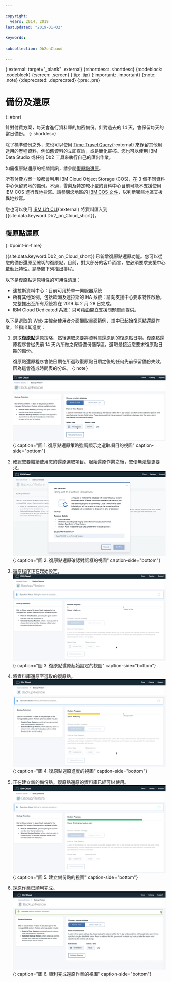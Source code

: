 ```yaml
---

copyright:
  years: 2014, 2019
lastupdated: "2019-01-02"

keywords: 

subcollection: Db2onCloud

---
```


<!-- Attribute definitions --> 
{:external: target="_blank" .external}
{:shortdesc: .shortdesc}
{:codeblock: .codeblock}
{:screen: .screen}
{:tip: .tip}
{:important: .important}
{:note: .note}
{:deprecated: .deprecated}
{:pre: .pre}

# 備份及還原
{: #bnr}

針對付費方案，每天會進行資料庫的加密備份。針對過去的 14 天，會保留每天的當日備份。
{: shortdesc}

除了標準備份之外，您也可以使用 [Time Travel Query](https://developer.ibm.com/answers/questions/426878/how-do-i-use-time-travel-query-in-db2-or-db2-on-cl.html){:external} 來保留其他用途用的歷程資料，例如舊資料的立即查詢，或是簡化審核。您也可以使用 IBM Data Studio 或任何 Db2 工具來執行自己的匯出作業。
 
如需復原點還原的相關資訊，請參閱[復原點還原](#point-in-time)。

所有付費方案一般都會利用 IBM Cloud Object Storage (COS)，在 3 個不同資料中心保留異地的備份。不過，雪梨及特定較小型的資料中心目前可能不支援使用 IBM COS 進行異地抄寫。請參閱您地區的 [IBM COS 文件](/docs/services/cloud-object-storage/basics?topic=cloud-object-storage-endpoints#endpoints)，以判斷哪些地區支援異地抄寫。

您也可以使用 [IBM Lift CLI](https://www.lift-cli.cloud.ibm.com/){:external} 將資料匯入到 {{site.data.keyword.Db2_on_Cloud_short}}。

## 復原點還原
{: #point-in-time}

{{site.data.keyword.Db2_on_Cloud_short}} 已新增復原點還原功能。您可以從您的備份還原至確切的復原點。目前，對大部分的客戶而言，您必須要求支援中心啟動此特性。請參閱下列推出排程。

以下是復原點還原特性的可用性清單：
- 達拉斯資料中心：目前可用於單一伺服器系統
- 所有其他案例，包括歐洲及達拉斯的 HA 系統：請向支援中心要求特性啟動。完整推出至所有系統將在 2019 年 2 月 28 日完成。
- IBM Cloud Dedicated 系統：只可藉由開立支援問題單而提供。

以下是選取的 Web 主控台使用者介面擷取畫面範例，其中已起始復原點還原作業，並指出其進度：

1. 選取**復原點**還原策略，然後選取您要將資料庫還原到的復原點日期。復原點還原程序會從先前 14 天內所做之保留備份儲存區，選取最接近您要求復原點日期的備份。 

   復原點還原程序會使日期在所選取復原點日期之後的任何先前保留備份失效，因為這會造成時間表的分歧。
   {: note}

   ![復原點還原策略強調顯示之選取項目的視圖](images/pit_restore_1.png "備份及還原主控台頁面"){: caption="圖 1. 復原點還原策略強調顯示之選取項目的視圖" caption-side="bottom"}

2. 確認您要繼續使用您的還原選取項目。起始還原作業之後，您便無法變更要求。  
![復原點還原確認對話框的視圖](images/pit_restore_2.png "確認對話框"){: caption="圖 2. 復原點還原確認對話框的視圖" caption-side="bottom"}

3. 還原程序正在起始設定。
![復原點還原起始設定的視圖](images/pit_restore_3.png "復原點還原的起始設定"){: caption="圖 3. 復原點還原起始設定的視圖" caption-side="bottom"}

4. 將資料庫還原至選取的復原點。
![復原點還原進度的視圖](images/pit_restore_4.png "還原進度"){: caption="圖 4. 復原點還原進度的視圖" caption-side="bottom"}

5. 正在建立新的備份點。復原點還原的資料庫已經可以使用。
![建立備份點的視圖](images/pit_restore_5.png "建立備份點"){: caption="圖 5. 建立備份點的視圖" caption-side="bottom"}

6. 還原作業已順利完成。
![順利完成還原作業的視圖](images/pit_restore_6.png "順利完成"){: caption="圖 6. 順利完成還原作業的視圖" caption-side="bottom"}

